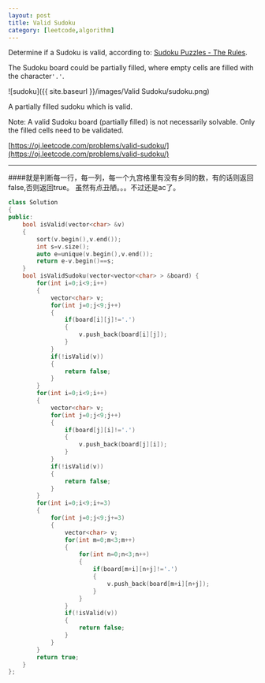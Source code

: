 ```yaml
---
layout: post
title: Valid Sudoku
category: [leetcode,algorithm]
---
```


Determine if a Sudoku is valid, according to: [Sudoku Puzzles - The Rules](http://sudoku.com.au/TheRules.aspx).

The Sudoku board could be partially filled, where empty cells are filled with the character```'.'```.

![sudoku]({{ site.baseurl }}/images/Valid Sudoku/sudoku.png)

A partially filled sudoku which is valid.

Note:
A valid Sudoku board (partially filled) is not necessarily solvable. Only the filled cells need to be validated.

[https://oj.leetcode.com/problems/valid-sudoku/](https://oj.leetcode.com/problems/valid-sudoku/) 

<!--break-->

---

####就是判断每一行，每一列，每一个九宫格里有没有乡同的数，有的话则返回false,否则返回true。
虽然有点丑陋。。。不过还是ac了。
```c++
class Solution 
{
public:
    bool isValid(vector<char> &v)
    {
	    sort(v.begin(),v.end());
    	int s=v.size();
    	auto e=unique(v.begin(),v.end());
	    return e-v.begin()==s;
    }
    bool isValidSudoku(vector<vector<char> > &board) {
        for(int i=0;i<9;i++)
        {
            vector<char> v;
            for(int j=0;j<9;j++)
            {
                if(board[i][j]!='.')
                {
                    v.push_back(board[i][j]);
                }
            }
            if(!isValid(v))
            {
                return false;
            }
        }
        for(int i=0;i<9;i++)
        {
            vector<char> v;
            for(int j=0;j<9;j++)
            {
                if(board[j][i]!='.')
                {
                    v.push_back(board[j][i]);
                }
            }
            if(!isValid(v))
            {
                return false;
            }
        }
        for(int i=0;i<9;i+=3)
        {
            for(int j=0;j<9;j+=3)
            {
                vector<char> v;
                for(int m=0;m<3;m++)
                {
                    for(int n=0;n<3;n++)
                    {
                        if(board[m+i][n+j]!='.')
                        {
                            v.push_back(board[m+i][n+j]);
                        }
                    }
                }
                if(!isValid(v))
                {
                    return false;
                }
            }
        }
        return true;
    }
};
```

